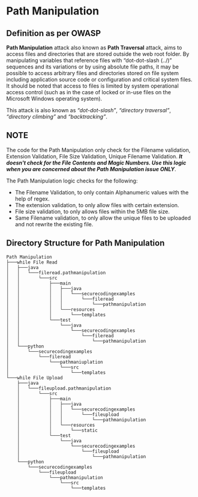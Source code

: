 # Path Manipulation 

## Definition as per OWASP
**Path Manipulation** attack also known as **Path Traversal** attack, aims to access files and directories that are stored outside the web root folder. By manipulating variables that reference files with “dot-dot-slash (../)” sequences and its variations or by using absolute file paths, it may be possible to access arbitrary files and directories stored on file system including application source code or configuration and critical system files. It should be noted that access to files is limited by system operational access control (such as in the case of locked or in-use files on the Microsoft Windows operating system).

This attack is also known as _“dot-dot-slash”_, _“directory traversal”_, _“directory climbing”_ and _“backtracking”_.

## NOTE 
The code for the Path Manipulation only check for the Filename validation, Extension Validation, File Size Validation, Unique Filename Validation. ___It doesn't check for the File Contents and Magic Numbers. Use this logic when you are concerned about the Path Manipulation issue ONLY___.

The Path Manipulation logic checks for the following:
- The Filename Validation, to only contain Alphanumeric values with the help of regex.
- The extension validation, to only allow files with certain extension.
- File size validation, to only allows files within the 5MB file size.
- Same Filename validation, to only allow the unique files to be uploaded and not rewrite the existing file.

## Directory Structure for Path Manipulation
```
Path Manipulation
├───while File Read
│   ├───java
│   │   └───fileread.pathmanipulation
│   │       └───src
│   │           ├───main
│   │           │   ├───java
│   │           │   │   └───securecodingexamples
│   │           │   │       └───fileread
│   │           │   │           └───pathmanipulation
│   │           │   └───resources
│   │           │       └───templates
│   │           └───test
│   │               └───java
│   │                   └───securecodingexamples
│   │                       └───fileread
│   │                           └───pathmanipulation
│   └───python
│       └───securecodingexamples
│           └───fileread
│               └───pathmaniuplation
│                   └───src
│                       └───templates
└───while File Upload
    ├───java
    │   └───fileupload.pathmanipulation
    │       └───src
    │           ├───main
    │           │   ├───java
    │           │   │   └───securecodingexamples
    │           │   │       └───fileupload
    │           │   │           └───pathmanipulation
    │           │   └───resources
    │           │       └───static
    │           └───test
    │               └───java
    │                   └───securecodingexamples
    │                       └───fileupload
    │                           └───pathmanipulation
    └───python
        └───securecodingexamples
            └───fileupload
                └───pathmanipulation
                    └───src
                        └───templates
```
